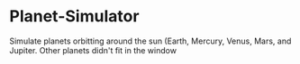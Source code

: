# Planet-Simulator

Simulate planets orbitting around the sun (Earth, Mercury, Venus, Mars, and Jupiter. Other planets didn't fit in the window 
